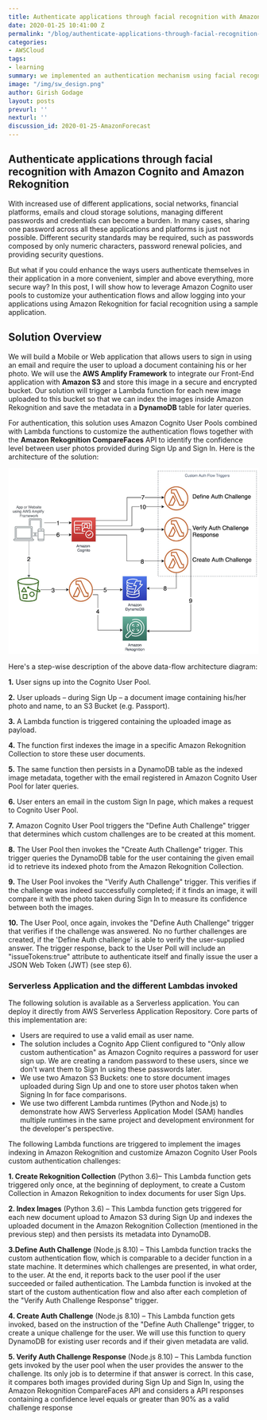 ```yaml
---
title: Authenticate applications through facial recognition with Amazon Cognito and Amazon Rekognition 
date: 2020-01-25 10:41:00 Z
permalink: "/blog/authenticate-applications-through-facial-recognition-with-amazon-cognito-and-amazon-rekognition"
categories:
- AWSCloud
tags:
- learning
summary: we implemented an authentication mechanism using facial recognition using the custom authentication flows provided by Amazon Cognito combined with Amazon Rekognition. Depending on your organization and workload security criteria and requirements, this scenario might work from both security and user experience point of views.
image: "/img/sw_design.png"
author: Girish Godage
layout: posts
prevurl: ''
nexturl: ''
discussion_id: 2020-01-25-AmazonForecast
---
```


## Authenticate applications through facial recognition with Amazon Cognito and Amazon Rekognition

With increased use of different applications, social networks, financial platforms, emails and cloud storage solutions, managing different passwords and credentials can become a burden. In many cases, sharing one password across all these applications and platforms is just not possible. Different security standards may be required, such as passwords composed by only numeric characters, password renewal policies, and providing security questions.

But what if you could enhance the ways users authenticate themselves in their application in a more convenient, simpler and above everything, more secure way? In this post, I will show how to leverage Amazon Cognito user pools to customize your authentication flows and allow logging into your applications using Amazon Rekognition for facial recognition using a sample application.

## Solution Overview 

We will build a Mobile or Web application that allows users to sign in using an email and require the user to upload a document containing his or her photo. We will use the **AWS Amplify Framework** to integrate our Front-End application with **Amazon S3** and store this image in a secure and encrypted bucket.  Our solution will trigger a Lambda function for each new image uploaded to this bucket so that we can index the images inside Amazon Rekognition and save the metadata in a **DynamoDB** table for later queries.

For authentication, this solution uses Amazon Cognito User Pools combined with Lambda functions to customize the authentication flows together with the **Amazon Rekognition CompareFaces** API to identify the confidence level between user photos provided during Sign Up and Sign In. Here is the architecture of the solution:

![image info](/img/awscloud/12/cognito-rekognition-architecure.png)

Here's a step-wise description of the above data-flow architecture diagram:

  **1.** User signs up into the Cognito User Pool.

  **2.** User uploads – during Sign Up – a document image containing his/her photo and name, to an S3 Bucket (e.g. Passport).
  
  **3.** A Lambda function is triggered containing the uploaded image as payload.
  
  **4.** The function first indexes the image in a specific Amazon Rekognition Collection to store these user documents.

  **5.** The same function then persists in a DynamoDB table as the indexed image metadata, together with the email registered in Amazon Cognito User Pool for later queries.

  **6.** User enters an email in the custom Sign In page, which makes a request to Cognito User Pool.
  
  **7.** Amazon Cognito User Pool triggers the "Define Auth Challenge" trigger that determines which custom challenges are to be created at this moment.

  **8.** The User Pool then invokes the "Create Auth Challenge" trigger. This trigger queries the DynamoDB table for the user containing the given email id to retrieve its indexed photo from the Amazon Rekognition Collection.

  **9.** The User Pool invokes the "Verify Auth Challenge" trigger. This verifies if the challenge was indeed successfully completed; if it finds an image, it will compare it with the photo taken during Sign In to measure its confidence between both the images.

  **10.** The User Pool, once again, invokes the "Define Auth Challenge" trigger that verifies if the challenge was answered. No no further challenges are created, if the 'Define Auth challenge' is able to verify the user-supplied answer. The trigger response, back to the User Poll will include an "issueTokens:true" attribute to authenticate itself and finally issue the user a JSON Web Token (JWT) (see step 6).

### Serverless Application and the different Lambdas invoked

The following solution is available as a Serverless application. You can deploy it directly from AWS Serverless Application Repository. Core parts of this implementation are:

* Users are required to use a valid email as user name.
* The solution includes a Cognito App Client configured to "Only allow custom authentication" as Amazon Cognito requires a password for user sign up. We are creating a random password to these users, since we don't want them to Sign In using these passwords later.
* We use two Amazon S3 Buckets: one to store document images uploaded during Sign Up and one to store user photos taken when Signing In for face comparisons.
* We use two different Lambda runtimes (Python and Node.js) to demonstrate how AWS Serverless Application Model (SAM) handles multiple runtimes in the same project and development environment for the developer's perspective.

The following Lambda functions are triggered to implement the images indexing in Amazon Rekognition and customize Amazon Cognito User Pools custom authentication challenges:

**1. Create Rekognition Collection** (Python 3.6)– This Lambda function gets triggered only once, at the beginning of deployment, to create a Custom Collection in Amazon Rekognition to index documents for user Sign Ups.

**2. Index Images** (Python 3.6) – This Lambda function gets triggered for each new document upload to Amazon S3 during Sign Up and indexes the uploaded document in the Amazon Rekognition Collection (mentioned in the previous step) and then persists its metadata into DynamoDB.

**3.Define Auth Challenge** (Node.js 8.10) – This Lambda function tracks the custom authentication flow, which is comparable to a decider function in a state machine. It determines which challenges are presented, in what order, to the user. At the end, it reports back to the user pool if the user succeeded or failed authentication. The Lambda function is invoked at the start of the custom authentication flow and also after each completion of the "Verify Auth Challenge Response" trigger.

**4. Create Auth Challenge** (Node.js 8.10) – This Lambda function gets invoked, based on the instruction of the "Define Auth Challenge" trigger, to create a unique challenge for the user. We will use this function to query DynamoDB for existing user records and if their given metadata are valid.

**5. Verify Auth Challenge Response** (Node.js 8.10) – This Lambda function gets invoked by the user pool when the user provides the answer to the challenge. Its only job is to determine if that answer is correct. In this case, it compares both images provided during Sign Up and Sign In, using the Amazon Rekognition CompareFaces API and considers a API responses containing a confidence level equals or greater than 90% as a valid challenge response
